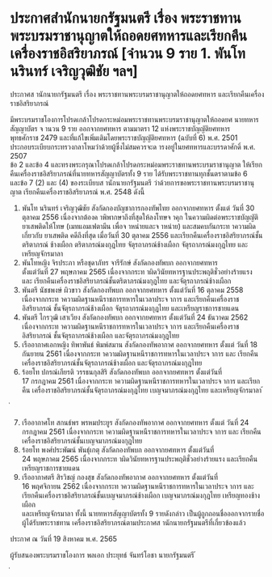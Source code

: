 
# ประกาศสำนักนายกรัฐมนตรี เรื่อง พระราชทานพระบรมราชานุญาตให้ถอดยศทหารและเรียกคืนเครื่องราชอิสริยาภรณ์ [จำนวน 9 ราย 1. พันโท นรินทร์ เจริญวุฒิชัย ฯลฯ]
      
      

      
      

ประกาศส านักนายกรัฐมนตรี 
เรื่อง  พระราชทานพระบรมราชานุญาตให้ถอดยศทหาร 
และเรียกคืนเครื่องราชอิสริยาภรณ์ 
 
 
มีพระบรมราชโองการโปรดเกล้าโปรดกระหม่อมพระราชทานพระบรมราชานุญาตให้ถอดยศ
นายทหารสัญญาบัตร  จ านวน  9  ราย  ออกจากยศทหาร  ตามมาตรา  12  แห่งพระราชบัญญัติยศทหาร   
พุทธศักราช  2479  และที่แก้ไขเพิ่มเติมโดยพระราชบัญญัติยศทหาร  (ฉบับที่  6)  พ.ศ.  2501   
ประกอบระเบียบกระทรวงกลาโหมว่าด้วยผู้ซึ่งไม่สมควรจะด ารงอยู่ในยศทหารและบรรดาศักดิ์  พ.ศ.  2507   
ข้อ  2  และข้อ  4  และทรงพระกรุณาโปรดเกล้าโปรดกระหม่อมพระราชทานพระบรมราชานุญาต 
ให้เรียกคืนเครื่องราชอิสริยาภรณ์ที่นายทหารสัญญาบัตรทั้ง  9  ราย  ได้รับพระราชทานทุกชั้นตราตามข้อ  6   
และข้อ  7  (2)  และ  (4)  ของระเบียบส านักนายกรัฐมนตรี  ว่าด้วยการขอพระราชทานพระบรมราชานุญาต 
เรียกคืนเครื่องราชอิสริยาภรณ์  พ.ศ.  2548  ดังนี้ 
1. พันโท นรินทร์  เจริญวุฒิชัย  สังกัดกองบัญชาการกองทัพไทย  ออกจากยศทหาร  ตั้งแต่ 
วันที่  30  ตุลาคม  2556  เนื่องจากต้องค าพิพากษาถึงที่สุดให้ลงโทษจ าคุก  ในความผิดต่อพระราชบัญญัติ 
ยาเสพติดให้โทษ  (เมทแอมเฟตามีน  เพื่อจ าหน่ายและจ าหน่าย)  และสมคบกันกระท าความผิดเกี่ยวกับ 
ยาเสพติด  คดีถึงที่สุด  เมื่อวันที่  30  ตุลาคม  2556  และเรียกคืนเครื่องราชอิสริยาภรณ์ชั้นตริตาภรณ์ 
ช้างเผือก  ตริตาภรณ์มงกุฎไทย  จัตุรถาภรณ์ช้างเผือก  จัตุรถาภรณ์มงกุฎไทย  และเหรียญจักรมาลา 
2. พันโทหญิง จิรประภา  หรือชุดาภัทร  จารีรักษ์  สังกัดกองทัพบก  ออกจากยศทหาร  
ตั้งแต่วันที่  27  พฤษภาคม  2565  เนื่องจากกระท าผิดวินัยทหารฐานประพฤติชั่วอย่างร้ายแรง  และ
เรียกคืนเครื่องราชอิสริยาภรณ์ชั้นตริตาภรณ์มงกุฎไทย  และจัตุรถาภรณ์ช้างเผือก 
3. พันตรี นัชชพงษ์  ผิวขาว  สังกัดกองทัพบก  ออกจากยศทหาร  ตั้งแต่วันที่  16  ตุลาคม  2558   
เนื่องจากกระท าความผิดฐานหนีราชการทหารในเวลาประจ าการ  และเรียกคืนเครื่องราชอิสริยาภรณ์ 
ชั้นจัตุรถาภรณ์ช้างเผือก  จัตุรถาภรณ์มงกุฎไทย  และเหรียญราชการชายแดน 
4. พันตรี ไกรวุฒิ  เสาเวียง  สังกัดกองทัพบก  ออกจากยศทหาร  ตั้งแต่วันที่  24  ธันวาคม  2562   
เนื่องจากกระท าความผิดฐานหนีราชการทหารในเวลาประจ าการ  และเรียกคืนเครื่องราชอิสริยาภรณ์ 
ชั้นจัตุรถาภรณ์ช้างเผือก  และจัตุรถาภรณ์มงกุฎไทย   
5. เรืออากาศเอกหญิง ทิพาพันธ์  พิมพ์สมาน  สังกัดกองทัพอากาศ  ออกจากยศทหาร  ตั้งแต่
วันที่  18  กันยายน  2561  เนื่องจากกระท าความผิดฐานหนีราชการทหารในเวลาประจ าการ  และ
เรียกคืนเครื่องราชอิสริยาภรณ์ชั้นจัตุรถาภรณ์ช้างเผือก  และจัตุรถาภรณ์มงกุฎไทย 
6. ร้อยโท ปกรณ์เกียรติ  วรรธนกุลสิริ  สังกัดกองทัพบก  ออกจากยศทหาร  ตั้งแต่วันที่   
17  กรกฎาคม  2561  เนื่องจากกระท าความผิดฐานหนีราชการทหารในเวลาประจ าการ  และเรียกคืน 
เครื่องราชอิสริยาภรณ์ชั้นจัตุรถาภรณ์มงกุฎไทย  เบญจมาภรณ์มงกุฎไทย  และเหรียญจักรมาลา 
้
 
่
 

7. เรืออากาศโท สกนธ์พร  พรหมประยูร  สังกัดกองทัพอากาศ  ออกจากยศทหาร  ตั้งแต่
วันที่  24  กรกฎาคม  2561  เนื่องจากกระท าความผิดฐานหนีราชการทหารในเวลาประจ าการ  และ
เรียกคืนเครื่องราชอิสริยาภรณ์ชั้นเบญจมาภรณ์มงกุฎไทย 
8. ร้อยโท พงศ์ประพัฒน์  พันธุ์เกตุ  สังกัดกองทัพบก  ออกจากยศทหาร  ตั้งแต่วันที่   
24  พฤษภาคม  2565  เนื่องจากกระท าผิดวินัยทหารฐานประพฤติชั่วอย่างร้ายแรง  และเรียกคืน
เหรียญราชการชายแดน 
9. เรืออากาศตรี สิรวิชญ์  กองสุข  สังกัดกองทัพอากาศ  ออกจากยศทหาร  ตั้งแต่วันที่   
16  พฤศจิกายน  2562  เนื่องจากกระท าความผิดฐานหนีราชการทหารในเวลาประจ าการ  และ 
เรียกคืนเครื่องราชอิสริยาภรณ์ชั้นเบญจมาภรณ์ช้างเผือก  เบญจมาภรณ์มงกุฎไทย  เหรียญทองช้างเผือก  
และเหรียญจักรมาลา 
ทั้งนี้  นายทหารสัญญาบัตรทั้ง  9  รายดังกล่าว  เป็นผู้ถูกถอนชื่อออกจากรายชื่อผู้ได้รับพระราชทาน
เครื่องราชอิสริยาภรณ์ตามประกาศส านักนายกรัฐมนตรีที่เกี่ยวข้องแล้ว 
 
ประกาศ  ณ  วันที่  19  สิงหาคม  พ.ศ.  2565 
 
ผู้รับสนองพระบรมราชโองการ 
พลเอก ประยุทธ์  จันทร์โอชา 
นายกรัฐมนตรี 
้
 
่
 